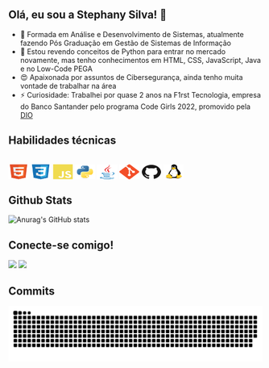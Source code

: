 ## Olá, eu sou a Stephany Silva! 👋

- 🔭 Formada em Análise e Desenvolvimento de Sistemas, atualmente fazendo Pós Graduação em Gestão de Sistemas de Informação
- 🌱 Estou revendo conceitos de Python para entrar no mercado novamente, mas tenho conhecimentos em HTML, CSS, JavaScript, Java e no Low-Code PEGA
- 😍 Apaixonada por assuntos de Cibersegurança, ainda tenho muita vontade de trabalhar na área
- ⚡ Curiosidade: Trabalhei por quase 2 anos na F1rst Tecnologia, empresa do Banco Santander pelo programa Code Girls 2022, promovido pela [DIO](https://www.dio.me)

## Habilidades técnicas
<div style="display: inline_block"><br>
  <img align="center" alt="HTML" height="30" width="40" src="https://raw.githubusercontent.com/devicons/devicon/master/icons/html5/html5-original.svg">
  <img align="center" alt="CSS" height="30" width="40" src="https://raw.githubusercontent.com/devicons/devicon/master/icons/css3/css3-original.svg">
  <img align="center" alt="Js" height="30" width="40" src="https://raw.githubusercontent.com/devicons/devicon/master/icons/javascript/javascript-plain.svg">
  <img align="center" alt="Python" height="30" width="40" src="https://raw.githubusercontent.com/devicons/devicon/master/icons/python/python-original.svg">
  <img align="center" alt="Python" height="30" width="40" src="https://raw.githubusercontent.com/devicons/devicon/master/icons/java/java-original.svg">
  <img align="center" alt="Git" height="30" width="40" src="https://raw.githubusercontent.com/devicons/devicon/master/icons/git/git-original.svg">
  <img align="center" alt="Github" height="30" width="40" src="https://raw.githubusercontent.com/devicons/devicon/master/icons/github/github-original.svg">
  <img align="center" alt="Github" height="30" width="40" src="https://raw.githubusercontent.com/devicons/devicon/master/icons/linux/linux-original.svg">        
</div>

## Github Stats
![Anurag's GitHub stats](https://github-readme-stats.vercel.app/api?username=devsteh&show_icons=true&theme=tokyonight)

## Conecte-se comigo!
<div>  	
  <a href = "mailto:stephanysilva731@gmail.com"><img src="https://img.shields.io/badge/-Gmail-%23333?style=for-the-badge&logo=gmail&logoColor=white" target="_blank"></a>
  <a href="https://www.linkedin.com/in/stephany-silva-76004b161/" target="_blank"><img src="https://img.shields.io/badge/-LinkedIn-%230077B5?style=for-the-badge&logo=linkedin&logoColor=white" target="_blank"></a> 
</div>

## Commits
<picture>
  <source media="(prefers-color-scheme: dark)" srcset="https://raw.githubusercontent.com/devsteh/devsteh/output/github-contribution-grid-snake-dark.svg">
  <source media="(prefers-color-scheme: light)" srcset="https://raw.githubusercontent.com/devsteh/devsteh/output/github-contribution-grid-snake.svg">
  <img alt="github contribution grid snake animation" src="https://raw.githubusercontent.com/devsteh/devsteh/output/github-contribution-grid-snake.svg">
</picture>
